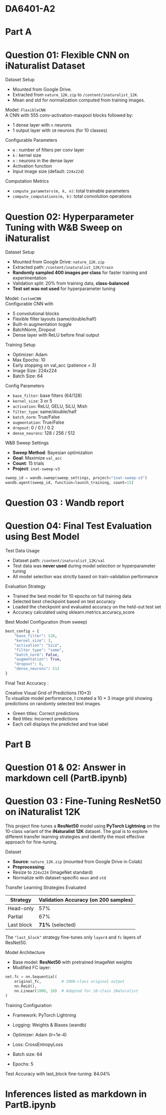 # DA6401-A2 
# Part A
# Question 01: Flexible CNN on iNaturalist Dataset


 Dataset Setup
- Mounted from Google Drive.
- Extracted from `nature_12K.zip` to `/content/inaturalist_12K`.
- Mean and std for normalization computed from training images.


 Model: `FlexibleCNN` <br>
A CNN with 555 conv-activation-maxpool blocks followed by:
- 1 dense layer with `n` neurons
- 1 output layer with `10` neurons (for 10 classes)

 Configurable Parameters
- `m` : number of filters per conv layer  
- `k` : kernel size  
- `n` : neurons in the dense layer  
- Activation function 
- Input image size (default: `224x224`)  


Computation Metrics
- `compute_parameters(m, k, n)`: total trainable parameters  
- `compute_computations(m, k)`: total convolution operations
# Question 02: Hyperparameter Tuning with W&B Sweep on iNaturalist 



 Dataset Setup
- Mounted from Google Drive: `nature_12K.zip`
- Extracted path: `/content/inaturalist_12K/train`
- **Randomly sampled 400 images per class** for faster training and experimentation
- Validation split: 20% from training data, **class-balanced**
- **Test set was not used** for hyperparameter tuning



 Model: `CustomCNN` <br>
Configurable CNN with
- 5 convolutional blocks
- Flexible filter layouts (same/double/half)
- Built-in augmentation toggle
-  BatchNorm, Dropout
- Dense layer with ReLU before final output

Training Setup
- Optimizer: Adam
- Max Epochs: 10
- Early stopping on val_acc (patience = 3)
- Image Size: 224x224
- Batch Size: 64

 Config Parameters
- `base_filter`: base filters (64/128)
- `kernel_size`: 3 or 5
- `activation`: ReLU, GELU, SiLU, Mish
- `filter_type`: same/double/half
- `batch_norm`: True/False
- `augmentation`: True/False
- `dropout`: 0 / 0.1 / 0.2
- `dense_neurons`: 128 / 256 / 512



 W&B Sweep Settings
- **Sweep Method**: Bayesian optimization
- **Goal**: Maximize `val_acc`
- **Count**: 15 trials
- **Project**: `inat-sweep-v3`

```python
sweep_id = wandb.sweep(sweep_settings, project="inat-sweep-v3")
wandb.agent(sweep_id, function=launch_training, count=15)
```
# Question 03 : Wandb report

# Question 04: Final Test Evaluation using Best Model



Test Data Usage
- Dataset path: `/content/inaturalist_12K/val`
- Test data was **never used** during model selection or hyperparameter tuning
- All model selection was strictly based on train-validation performance

Evaluation Strategy
- Trained the best model for 10 epochs on full training data
- Selected best checkpoint based on test accuracy
- Loaded the checkpoint and evaluated accuracy on the held-out test set
- Accuracy calculated using sklearn.metrics.accuracy_score

Best Model Configuration (from sweep)
```python
best_config = {
    "base_filter": 128,
    "kernel_size": 3,
    "activation": "SiLU",
    "filter_type": "same",
    "batch_norm": False,
    "augmentation": True,
    "dropout": 0,
    "dense_neurons": 512
}
```
Final Test Accuracy : 

Creative Visual Grid of Predictions (10*3) <br>
To visualize model performance, I created a 10 × 3 image grid showing predictions on randomly selected test images.
- Green titles: Correct predictions
- Red titles: Incorrect predictions
- Each cell displays the predicted and true label
# Part B
# Question 01 & 02: Answer in markdown cell (PartB.ipynb)
# Question 03 : Fine-Tuning ResNet50 on iNaturalist 12K 

This project fine-tunes a **ResNet50** model using **PyTorch Lightning** on the 10-class variant of the **iNaturalist 12K** dataset. The goal is to explore different transfer learning strategies and identify the most effective approach for fine-tuning. <br>


 Dataset

- **Source**: `nature_12K.zip` (mounted from Google Drive in Colab)
- **Preprocessing**:
- Resize to `224x224` (ImageNet standard)
- Normalize with dataset-specific `mean` and `std`

Transfer Learning Strategies Evaluated

| Strategy        | Validation Accuracy (on 200 samples) |
|----------------|---------------------------------------|
|  Head-only    | 57%                                   |
|  Partial      | 67%                                   |
|  Last block   | **71%** (selected)                    |

 The `"last_block"` strategy fine-tunes only `layer4` and `fc` layers of ResNet50. <br>



Model Architecture

- Base model: **ResNet50** with pretrained ImageNet weights
- Modified FC layer:
```python
net.fc = nn.Sequential(
    original_fc,         # 1000-class original output
    nn.ReLU(),
    nn.Linear(1000, 10)  # Adapted for 10-class iNaturalist
)
```
 Training Configuration
- Framework: PyTorch Lightning

- Logging: Weights & Biases (wandb)

- Optimizer: Adam (lr=1e-4)

- Loss: CrossEntropyLoss

- Batch size: 64

- Epochs: 5 <br>

Test Accuracy with last_block fine-tuning: 84.04%
# Inferences listed as markdown in PartB.ipynb
